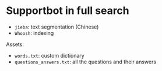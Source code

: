# Supportbot in full search

* `jieba`: text segmentation (Chinese)
* `Whoosh`: indexing

Assets:

* `words.txt`: custom dictionary
* `questions_answers.txt`: all the questions and their answers

